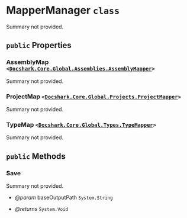 # MapperManager `class`

Summary not provided.

## `public` Properties

### AssemblyMap <code><<a href="./Assemblies\AssemblyMapper.md">Docshark.Core.Global.Assemblies.AssemblyMapper</a>></code>

Summary not provided.

### ProjectMap <code><<a href="./Projects\ProjectMapper.md">Docshark.Core.Global.Projects.ProjectMapper</a>></code>

Summary not provided.

### TypeMap <code><<a href="./Types\TypeMapper.md">Docshark.Core.Global.Types.TypeMapper</a>></code>

Summary not provided.



## `public` Methods

### Save

Summary not provided.

- *@param* baseOutputPath <code title="comments here">System.String</code>

- *@returns* <code title="comments here">System.Void</code>